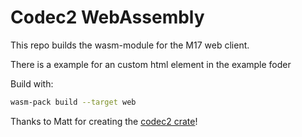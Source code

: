 # Codec2 WebAssembly
This repo builds the wasm-module for the M17 web client.

There is a example for an custom html element in the example foder

Build with:
```bash
wasm-pack build --target web
```

Thanks to Matt for creating the [codec2 crate](https://github.com/scriptjunkie/codec2)!
